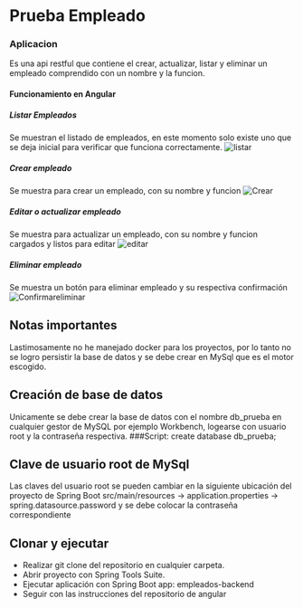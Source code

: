 # Prueba Empleado

### Aplicacion 

Es una api restful que contiene el crear, actualizar, listar y eliminar un empleado comprendido
con un nombre y la funcion.

#### Funcionamiento en Angular

##### Listar Empleados
Se muestran el listado de empleados, en este momento solo existe uno que se deja inicial para
verificar que funciona correctamente.
![listar](https://user-images.githubusercontent.com/66186685/132244989-12b11e14-6c0d-4651-ab41-fbbd60b190bd.png)

##### Crear empleado
Se muestra para crear un empleado, con su nombre y funcion
![Crear](https://user-images.githubusercontent.com/66186685/132245292-f06ab2a8-8be2-49fe-93ee-f56c72f40d44.png)

##### Editar o actualizar empleado
Se muestra para actualizar un empleado, con su nombre y funcion cargados y listos para editar
![editar](https://user-images.githubusercontent.com/66186685/132245352-8acce9fa-7b52-4030-948e-3b4a19219ab2.png)

##### Eliminar empleado
Se muestra un botón para eliminar empleado y su respectiva confirmación
![Confirmareliminar](https://user-images.githubusercontent.com/66186685/132245369-ff229894-58f3-46cf-8793-2145ac3c7c8f.png)

## Notas importantes
Lastimosamente no he manejado docker para los proyectos, por lo tanto no se logro persistir la base
 de datos y se debe crear en MySql que es el motor escogido.

## Creación de base de datos
Unicamente se debe crear la base de datos con el nombre db_prueba en cualquier gestor de MySQL por ejemplo Workbench, logearse con usuario root y la contraseña respectiva.
###Script: create database db_prueba;

## Clave de usuario root de MySql
Las claves del usuario root se pueden cambiar en la siguiente ubicación del proyecto de Spring Boot
 src/main/resources -> application.properties -> spring.datasource.password
 y se debe colocar la contraseña correspondiente

## Clonar y ejecutar
- Realizar git clone del repositorio en cualquier carpeta.
- Abrir proyecto con Spring Tools Suite.
- Ejecutar aplicación con Spring Boot app: empleados-backend
- Seguir con las instrucciones del repositorio de angular
